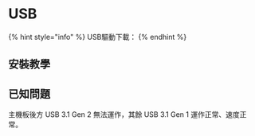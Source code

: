 # USB

{% hint style="info" %}
USB驅動下載：
{% endhint %}

## 安裝教學



## 已知問題 

主機板後方 USB 3.1 Gen 2 無法運作，其餘 USB 3.1 Gen 1 運作正常、速度正常。

